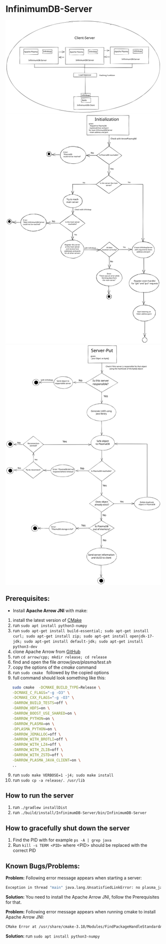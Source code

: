 # InfinimumDB-Server

![Alt text](./documentation/images/Overview.svg)
![Alt text](./documentation/images/Initialization.svg)
![Alt text](./documentation/images/Put.svg)

## Prerequisites:

- Install **Apache Arrow JNI** with make:

1. install the latest version
   of [CMake](https://askubuntu.com/questions/355565/how-do-i-install-the-latest-version-of-cmake-from-the-command-line)
2. run ```sudo apt install python3-numpy```
3. run ```sudo apt-get install build-essential; sudo apt-get install curl; sudo apt-get install zip; sudo apt-get install openjdk-17-jdk; sudo apt-get install default-jdk; sudo apt-get install python3-dev```
3. clone Apache Arrow from [GitHub](https://github.com/apache/arrow)
4. run  ```cd arrow/cpp; mkdir release; cd release```
5. find and open the file *arrow/java/plasma/test.sh*
6. copy the options of the *cmake* command
7. run ```sudo cmake ``` followed by the copied options
8. full command should look something like this:

```bash
   sudo cmake  -DCMAKE_BUILD_TYPE=Release \
   -DCMAKE_C_FLAGS="-g -O3" \
   -DCMAKE_CXX_FLAGS="-g -O3" \
   -DARROW_BUILD_TESTS=off \
   -DARROW_HDFS=on \
   -DARROW_BOOST_USE_SHARED=on \
   -DARROW_PYTHON=on \
   -DARROW_PLASMA=on \
   -DPLASMA_PYTHON=on \
   -DARROW_JEMALLOC=off \
   -DARROW_WITH_BROTLI=off \
   -DARROW_WITH_LZ4=off \
   -DARROW_WITH_ZLIB=off \
   -DARROW_WITH_ZSTD=off \
   -DARROW_PLASMA_JAVA_CLIENT=on \
   ..
```

9. run ```sudo make VERBOSE=1 -j4; sudo make install```
10. run ```sudo cp -a release/. /usr/lib```

## How to run the server

1. run ```./gradlew installDist```
2. run ```./build/install/InfinimumDB-Server/bin/InfinimumDB-Server```

## How to gracefully shut down the server

1. Find the PID with for example ```ps -A | grep java```
2. Run ```kill -s TERM <PID>``` where \<PID\> should be replaced with the correct PID

## Known Bugs/Problems:

**Problem:**
Following error message appears when starting a server:

```bash
Exception in thread "main" java.lang.UnsatisfiedLinkError: no plasma_java in java.library.path: /usr/java/packages/lib:/usr/lib64:/lib64:/lib:/usr/lib
```

**Solution:** You need to install the Apache Arrow JNI, follow the Prerequisites for that.

**Problem:**
Following error message appears when running cmake to install Apache Arrow JNI:

```bash
CMake Error at /usr/share/cmake-3.18/Modules/FindPackageHandleStandardArgs.cmake:165 (message): Could NOT find Python3 (missing: Python3_NumPy_INCLUDE_DIRS NumPy) (found version "3.9.7")
```

**Solution:** run ```sudo apt install python3-numpy```
